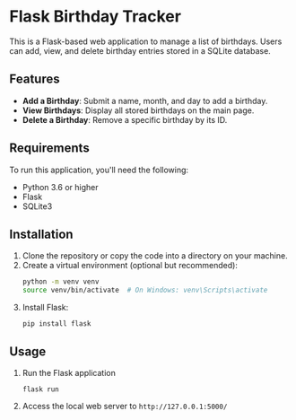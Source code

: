 # Flask Birthday Tracker

This is a Flask-based web application to manage a list of birthdays. Users can add, view, and delete birthday entries stored in a SQLite database.

## Features
- **Add a Birthday**: Submit a name, month, and day to add a birthday.
- **View Birthdays**: Display all stored birthdays on the main page.
- **Delete a Birthday**: Remove a specific birthday by its ID.

## Requirements
To run this application, you'll need the following:

- Python 3.6 or higher
- Flask
- SQLite3

## Installation
1. Clone the repository or copy the code into a directory on your machine.
2. Create a virtual environment (optional but recommended):
   ```bash
   python -m venv venv
   source venv/bin/activate  # On Windows: venv\Scripts\activate
3. Install Flask:
    ```
    pip install flask
    ```

## Usage

1. Run the Flask application
    ```
    flask run
    ```

2. Access the local web server to `http://127.0.0.1:5000/`